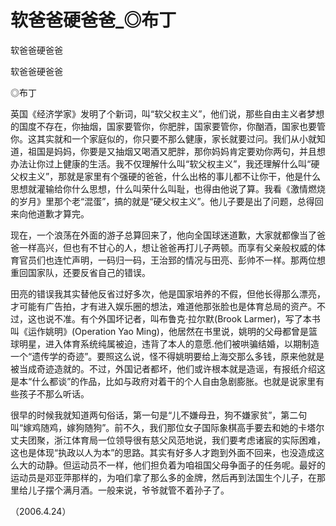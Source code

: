 # 软爸爸硬爸爸_◎布丁

软爸爸硬爸爸

软爸爸硬爸爸

◎布丁

英国《经济学家》发明了个新词，叫“软父权主义”，他们说，那些自由主义者梦想的国度不存在，你抽烟，国家要管你，你肥胖，国家要管你，你酗酒，国家也要管你。这其实就和一个家庭似的，你只要不那么健康，家长就要过问。我们从小就知道，祖国是妈妈，你要是又抽烟又喝酒又肥胖，那你妈妈肯定要劝你两句，并且想办法让你过上健康的生活。我不仅理解什么叫“软父权主义”，我还理解什么叫“硬父权主义”，那就是家里有个强硬的爸爸，什么出格的事儿都不让你干，他是什么思想就灌输给你什么思想，什么叫荣什么叫耻，也得由他说了算。我看《激情燃烧的岁月》里那个老“混蛋”，搞的就是“硬父权主义”。他儿子要是出了问题，总得回来向他道歉才算完。

现在，一个浪荡在外面的游子总算回来了，他向全国球迷道歉，大家就都像当了爸爸一样高兴，但也有不甘心的人，想让爸爸再打儿子两顿。而享有父亲般权威的体育官员们也连忙声明，一码归一码，王治郅的情况与田亮、彭帅不一样。那两位想重回国家队，还要反省自己的错误。

田亮的错误我其实替他反省过好多次，他是国家培养的不假，但他长得那么漂亮，才可能有广告拍，才有进入娱乐圈的想法，难道他那张脸也是体育总局的资产。不过，这也说不准。有个外国坏记者，叫布鲁克·拉尔默(Brook Larmer)，写了本书叫《运作姚明》(Operation Yao Ming)，他居然在书里说，姚明的父母都曾是篮球明星，进入体育系统纯属被迫，违背了本人的意愿.他们被哄骗结婚，以期制造一个“遗传学的奇迹”。要照这么说，怪不得姚明要给上海交那么多钱，原来他就是被当成奇迹造就的。不过，外国记者都坏，他们或许根本就是造谣，有报纸介绍这是本“什么都谈”的作品，比如与政府对着干的个人自由急剧膨胀。也就是说家里有些孩子不那么听话。

很早的时候我就知道两句俗话，第一句是“儿不嫌母丑，狗不嫌家贫”，第二句叫“嫁鸡随鸡，嫁狗随狗”。前不久，我们那位女子国际象棋高手要去和她的卡塔尔丈夫团聚，浙江体育局一位领导很有慈父风范地说，我们要考虑诸宸的实际困难，这也是体现“执政以人为本”的思路。其实有好多人才跑到外面不回来，也没造成这么大的动静。但运动员不一样，他们担负着为咱祖国父母争面子的任务呢。最好的运动员是邓亚萍那样的，为咱们拿了那么多的金牌，然后再到法国生个儿子，在那里给儿子摆个满月酒。一般来说，爷爷就管不着孙子了。

（2006.4.24）